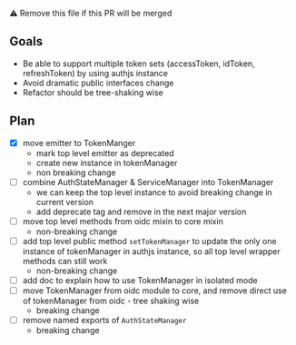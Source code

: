 :warning: Remove this file if this PR will be merged

## Goals

* Be able to support multiple token sets (accessToken, idToken, refreshToken) by using authjs instance
* Avoid dramatic public interfaces change
* Refactor should be tree-shaking wise

## Plan

- [x] move emitter to TokenManger
  * mark top level emitter as deprecated
  * create new instance in tokenManager
  * non breaking change
- [ ] combine AuthStateManager & ServiceManager into TokenManager
  * we can keep the top level instance to avoid breaking change in current version
  * add deprecate tag and remove in the next major version
- [ ] move top level methods from oidc mixin to core mixin
  * non-breaking change
- [ ] add top level public method `setTokenManager` to update the only one instance of tokenManager in authjs instance, so all top level wrapper methods can still work
  * non-breaking change
- [ ] add doc to explain how to use TokenManager in isolated mode
- [ ] move TokenManager from oidc module to core, and remove direct use of tokenManager from oidc - tree shaking wise
  * breaking change
- [ ] remove named exports of `AuthStateManager`
  * breaking change